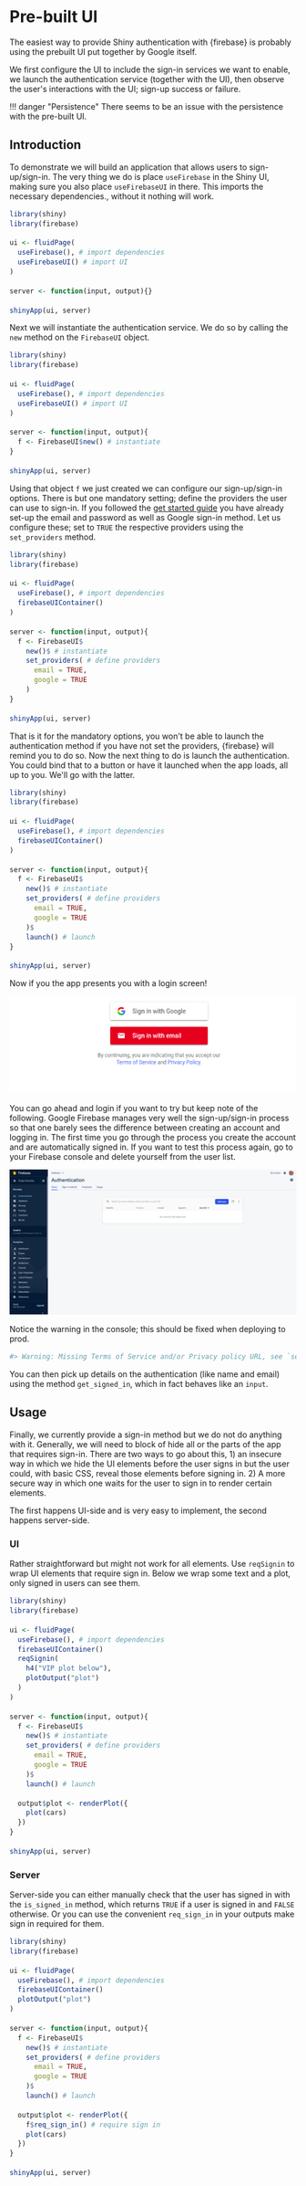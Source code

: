 # Pre-built UI

The easiest way to provide Shiny authentication with {firebase} is probably using the prebuilt UI put together by Google itself.

We first configure the UI to include the sign-in services we want to enable, we launch the authentication service (together with the UI), then observe the user's interactions with the UI; sign-up success or failure.

!!! danger "Persistence"
    There seems to be an issue with the persistence with the
    pre-built UI.

## Introduction

To demonstrate we will build an application that allows users to sign-up/sign-in. The very thing we do is place `useFirebase` in the Shiny UI, making sure you also place `useFirebaseUI` in there. This imports the necessary dependencies., without it nothing will work.

```r
library(shiny)
library(firebase)

ui <- fluidPage(
  useFirebase(), # import dependencies
  useFirebaseUI() # import UI
)

server <- function(input, output){}

shinyApp(ui, server)
```

Next we will instantiate the authentication service. We do so by calling the `new` method on the `FirebaseUI` object.

```r
library(shiny)
library(firebase)

ui <- fluidPage(
  useFirebase(), # import dependencies
  useFirebaseUI() # import UI
)

server <- function(input, output){
  f <- FirebaseUI$new() # instantiate
}

shinyApp(ui, server)
```

Using that object `f` we just created we can configure our sign-up/sign-in options. There is but one mandatory setting; define the providers the user can use to sign-in. If you followed the [get started guide](/guide/get-started/) you have already set-up the email and password as well as Google sign-in method. Let us configure these; set to `TRUE` the respective providers using the `set_providers` method.

```r
library(shiny)
library(firebase)

ui <- fluidPage(
  useFirebase(), # import dependencies
  firebaseUIContainer()
)

server <- function(input, output){
  f <- FirebaseUI$
    new()$ # instantiate
    set_providers( # define providers
      email = TRUE, 
      google = TRUE
    )
}

shinyApp(ui, server)
```

That is it for the mandatory options, you won't be able to launch the authentication method if you have not set the providers, {firebase} will remind you to do so. Now the next thing to do is launch the authentication. You could bind that to a button or have it launched when the app loads, all up to you. We'll go with the latter.

```r
library(shiny)
library(firebase)

ui <- fluidPage(
  useFirebase(), # import dependencies
  firebaseUIContainer()
)

server <- function(input, output){
  f <- FirebaseUI$
    new()$ # instantiate
    set_providers( # define providers
      email = TRUE, 
      google = TRUE
    )$
    launch() # launch
}

shinyApp(ui, server)
```
Now if you the app presents you with a login screen! 

![Login with email or Google](ui_simple.png)

You can go ahead and login if you want to try but keep note of the following. Google Firebase manages very well the sign-up/sign-in process so that one barely sees the difference between creating an account and logging in. The first time you go through the process you create the account and are automatically signed in. If you want to test this process again, go to your Firebase console and delete yourself from the user list. 

![Users signed up - delete or add from the console](fireblaze_users.png)

Notice the warning in the console; this should be fixed when deploying to prod.

```r
#> Warning: Missing Terms of Service and/or Privacy policy URL, see `set_tos_url` and `set_privacy_policy_url` methods
```

You can then pick up details on the authentication (like name and email) using the method `get_signed_in`, which in fact behaves like an `input`.

## Usage

Finally, we currently provide a sign-in method but we do not do anything with it. Generally, we will need to block of hide all or the parts of the app that requires sign-in. There are two ways to go about this, 1) an insecure way in which we hide the UI elements before the user signs in but the user could, with basic CSS, reveal those elements before signing in. 2) A more secure way in which one waits for the user to sign in to render certain elements.

The first happens UI-side and is very easy to implement, the second happens server-side.

### UI

Rather straightforward but might not work for all elements. Use `reqSignin` to wrap UI elements that require sign in. Below we wrap some text and a plot, only signed in users can see them.

```r
library(shiny)
library(firebase)

ui <- fluidPage(
  useFirebase(), # import dependencies
  firebaseUIContainer()
  reqSignin(
    h4("VIP plot below"),
    plotOutput("plot")
  )
)

server <- function(input, output){
  f <- FirebaseUI$
    new()$ # instantiate
    set_providers( # define providers
      email = TRUE, 
      google = TRUE
    )$
    launch() # launch

  output$plot <- renderPlot({
    plot(cars)
  })
}

shinyApp(ui, server)
```

### Server

Server-side you can either manually check that the user has signed in with the `is_signed_in` method, which returns `TRUE` if a user is signed in and `FALSE` otherwise. Or you can use the convenient `req_sign_in` in your outputs make sign in required for them.

```r
library(shiny)
library(firebase)

ui <- fluidPage(
  useFirebase(), # import dependencies
  firebaseUIContainer()
  plotOutput("plot")
)

server <- function(input, output){
  f <- FirebaseUI$
    new()$ # instantiate
    set_providers( # define providers
      email = TRUE, 
      google = TRUE
    )$
    launch() # launch

  output$plot <- renderPlot({
    f$req_sign_in() # require sign in
    plot(cars)
  })
}

shinyApp(ui, server)
```
